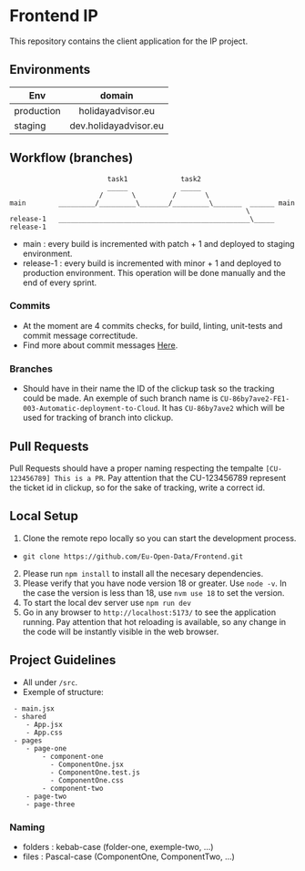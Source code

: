 # Frontend IP

This repository contains the client application for the IP project.

## Environments
| Env   |      domain      |
|----------|:-------------:|
| production  |  holidayadvisor.eu |
| staging | dev.holidayadvisor.eu |

## Workflow (branches)

```
                        task1             task2
                        _____             _____
                      /       \         /       \
main        _________/_________\_______/_________\_______  ______ main
                                                          \
release-1   _______________________________________________\_____ release-1
```

- main : every build is incremented with patch + 1 and deployed to staging environment.
- release-1 : every build is incremented with minor + 1 and deployed to production environment. This operation will be done manually and the end of every sprint.

### Commits
- At the moment are 4 commits checks, for build, linting, unit-tests and commit message correctitude.
- Find more about commit messages [Here](https://github.com/conventional-changelog/commitlint/tree/master/%40commitlint/config-conventional).

### Branches
- Should have in their name the ID of the clickup task so the tracking could be made. An exemple of such branch name is `CU-86by7ave2-FE1-003-Automatic-deployment-to-Cloud`. It has `CU-86by7ave2` which will be used for tracking of branch into clickup.

## Pull Requests
Pull Requests should have a proper naming respecting the tempalte
`[CU-123456789] This is a PR`. Pay attention that the CU-123456789 represent the ticket id in clickup, so for the sake of tracking, write a correct id.

## Local Setup

1. Clone the remote repo locally so you can start the development process. 
- `git clone https://github.com/Eu-Open-Data/Frontend.git`

2. Please run `npm install` to install all the necesary dependencies.
3. Please verify that you have node version 18 or greater. Use `node -v`. In the case the version is less than 18, use `nvm use 18` to set the version.
4. To start the local dev server use `npm run dev`
5. Go in any browser to `http://localhost:5173/` to see the application running. Pay attention that hot reloading is available, so any change in the code will be instantly visible in the web browser.

## Project Guidelines

- All under `/src`.
- Exemple of structure:

```
 - main.jsx
 - shared
    - App.jsx
    - App.css
 - pages
    - page-one
        - component-one
          - ComponentOne.jsx
          - ComponentOne.test.js
          - ComponentOne.css
        - component-two
    - page-two
    - page-three
```

### Naming
- folders : kebab-case (folder-one, exemple-two, ...)
- files   : Pascal-case (ComponentOne, ComponentTwo, ...)
